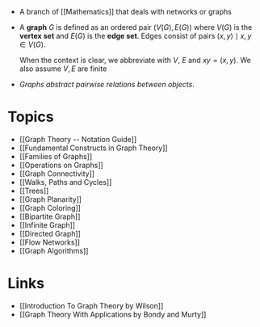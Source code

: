* A branch of [[Mathematics]] that deals with networks or graphs

* A **graph** $G$ is defined as an ordered pair $(V(G),E(G))$ where $V(G)$ is the **vertex set** and $E(G)$ is the **edge set**. Edges consist of pairs $(x,y)\mid x,y\in V(G)$. 
  
  When the context is clear, we abbreviate with $V$, $E$ and $xy=(x,y)$. We also assume $V,E$ are finite

* *Graphs abstract pairwise relations between objects*. 
# Topics
* [[Graph Theory -- Notation Guide]]
* [[Fundamental Constructs in Graph Theory]]
* [[Families of Graphs]]
* [[Operations on Graphs]]
* [[Graph Connectivity]]
* [[Walks, Paths and Cycles]]
* [[Trees]]
* [[Graph Planarity]]
* [[Graph Coloring]]
* [[Bipartite Graph]]
* [[Infinite Graph]]
* [[Directed Graph]]
* [[Flow Networks]]
* [[Graph Algorithms]]

# Links
* [[Introduction To Graph Theory by Wilson]]
* [[Graph Theory With Applications by Bondy and Murty]]